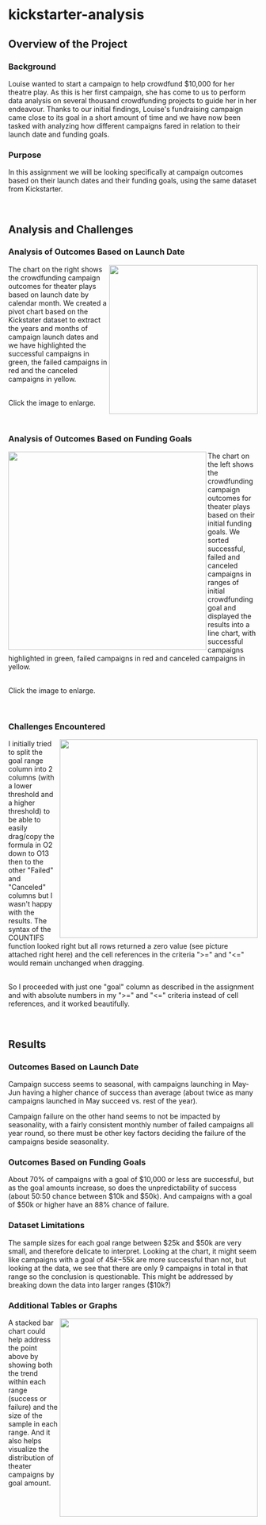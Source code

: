 # kickstarter-analysis

## Overview of the Project

### Background
Louise wanted to start a campaign to help crowdfund $10,000 for her theatre play. As this is her first campaign, she has come to us to perform data analysis on several thousand crowdfunding projects to guide her in her endeavour. Thanks to our initial findings, Louise's fundraising campaign came close to its goal in a short amount of time and we have now been tasked with analyzing how different campaigns fared in relation to their launch date and funding goals.

### Purpose
In this assignment we will be looking specifically at campaign outcomes based on their launch dates and their funding goals, using the same dataset from Kickstarter.

<br>

## Analysis and Challenges

### Analysis of Outcomes Based on Launch Date
<img align="right" src="https://github.com/jdutronc/kickstarter-analysis/blob/main/Resources/Theatre_Outcomes_Based_on_Launched_Date.png" width="300">
The chart on the right shows the crowdfunding campaign outcomes for theater plays based on launch date by calendar month. We created a pivot chart based on the Kickstater dataset to extract the years and months of campaign launch dates and we have highlighted the successful campaigns in green, the failed campaigns in red and the canceled campaigns in yellow.

<br> Click the image to enlarge.

<br>

### Analysis of Outcomes Based on Funding Goals
<img align="left" src="https://github.com/jdutronc/kickstarter-analysis/blob/main/Resources/Outcomes_vs_Goals.png" width="400">
The chart on the left shows the crowdfunding campaign outcomes for theater plays based on their initial funding goals. We sorted successful, failed and canceled campaigns in ranges of initial crowdfunding goal and displayed the results into a line chart, with successful campaigns highlighted in green, failed campaigns in red and canceled campaigns in yellow.

<br> Click the image to enlarge.

<br>

### Challenges Encountered
<img align="right" src="https://github.com/jdutronc/kickstarter-analysis/blob/main/Resources/2_Goal_Columns.png" width="400">
I initially tried to split the goal range column into 2 columns (with a lower threshold and a higher threshold) to be able to easily drag/copy the formula in O2 down to O13 then to the other "Failed" and "Canceled" columns but I wasn't happy with the results. The syntax of the COUNTIFS function looked right but all rows returned a zero value (see picture attached right here) and the cell references in the criteria ">=" and "<=" would remain unchanged when dragging.

<br/> So I proceeded with just one "goal" column as described in the assignment and with absolute numbers in my ">=" and "<=" criteria instead of cell references, and it worked beautifully.

<br>

## Results

### Outcomes Based on Launch Date
Campaign success seems to seasonal, with campaigns launching in May-Jun having a higher chance of success than average (about twice as many campaigns launched in May succeed vs. rest of the year).

Campaign failure on the other hand seems to not be impacted by seasonality, with a fairly consistent monthly number of failed campaigns all year round, so there must be other key factors deciding the failure of the campaigns beside seasonality.

### Outcomes Based on Funding Goals
About 70% of campaigns with a goal of $10,000 or less are successful, but as the goal amounts increase, so does the unpredictability of success (about 50:50 chance between $10k and $50k). And campaigns with a goal of $50k or higher have an 88% chance of failure.

### Dataset Limitations
The sample sizes for each goal range between $25k and $50k are very small, and therefore delicate to interpret. Looking at the chart, it might seem like campaigns with a goal of $45k-$55k are more successful than not, but looking at the data, we see that there are only 9 campaigns in total in that range so the conclusion is questionable. This might be addressed by breaking down the data into larger ranges ($10k?)

### Additional Tables or Graphs
<img align="right" src="https://github.com/jdutronc/kickstarter-analysis/blob/main/Resources/Stacked_Bar.png" width="400">
A stacked bar chart could help address the point above by showing both the trend within each range (success or failure) and the size of the sample in each range. And it also helps visualize the distribution of theater campaigns by goal amount.
